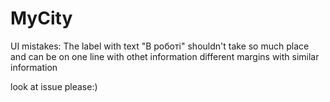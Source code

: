 # MyCity
UI mistakes:
The label with text "В роботі" shouldn't take so much place and can be on one line with othet information
different margins with similar information



look at issue please:)

